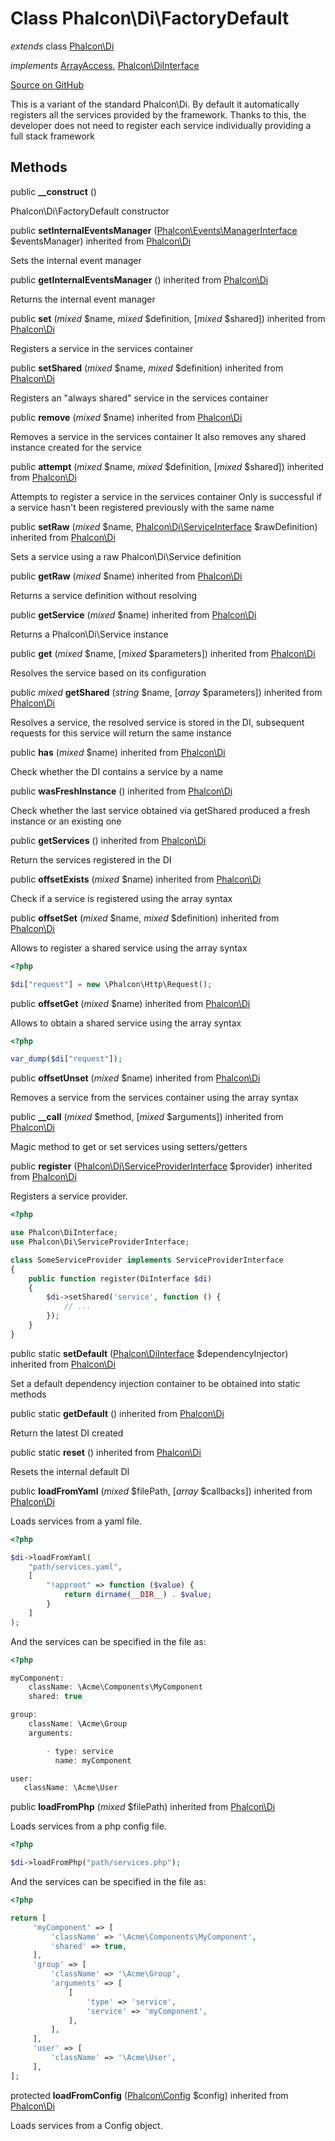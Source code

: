 # Class **Phalcon\\Di\\FactoryDefault**

*extends* class [Phalcon\Di](/[[language]]/[[version]]/api/Phalcon_Di)

*implements* [ArrayAccess](http://php.net/manual/en/class.arrayaccess.php), [Phalcon\DiInterface](/[[language]]/[[version]]/api/Phalcon_DiInterface)

<a href="https://github.com/phalcon/cphalcon/blob/master/phalcon/di/factorydefault.zep" class="btn btn-default btn-sm">Source on GitHub</a>

This is a variant of the standard Phalcon\\Di. By default it automatically registers all the services provided by the framework. Thanks to this, the developer does not need to register each service individually providing a full stack framework

## Methods

public **__construct** ()

Phalcon\\Di\\FactoryDefault constructor

public **setInternalEventsManager** ([Phalcon\Events\ManagerInterface](/[[language]]/[[version]]/api/Phalcon_Events_ManagerInterface) $eventsManager) inherited from [Phalcon\Di](/[[language]]/[[version]]/api/Phalcon_Di)

Sets the internal event manager

public **getInternalEventsManager** () inherited from [Phalcon\Di](/[[language]]/[[version]]/api/Phalcon_Di)

Returns the internal event manager

public **set** (*mixed* $name, *mixed* $definition, [*mixed* $shared]) inherited from [Phalcon\Di](/[[language]]/[[version]]/api/Phalcon_Di)

Registers a service in the services container

public **setShared** (*mixed* $name, *mixed* $definition) inherited from [Phalcon\Di](/[[language]]/[[version]]/api/Phalcon_Di)

Registers an "always shared" service in the services container

public **remove** (*mixed* $name) inherited from [Phalcon\Di](/[[language]]/[[version]]/api/Phalcon_Di)

Removes a service in the services container It also removes any shared instance created for the service

public **attempt** (*mixed* $name, *mixed* $definition, [*mixed* $shared]) inherited from [Phalcon\Di](/[[language]]/[[version]]/api/Phalcon_Di)

Attempts to register a service in the services container Only is successful if a service hasn't been registered previously with the same name

public **setRaw** (*mixed* $name, [Phalcon\Di\ServiceInterface](/[[language]]/[[version]]/api/Phalcon_Di_ServiceInterface) $rawDefinition) inherited from [Phalcon\Di](/[[language]]/[[version]]/api/Phalcon_Di)

Sets a service using a raw Phalcon\\Di\\Service definition

public **getRaw** (*mixed* $name) inherited from [Phalcon\Di](/[[language]]/[[version]]/api/Phalcon_Di)

Returns a service definition without resolving

public **getService** (*mixed* $name) inherited from [Phalcon\Di](/[[language]]/[[version]]/api/Phalcon_Di)

Returns a Phalcon\\Di\\Service instance

public **get** (*mixed* $name, [*mixed* $parameters]) inherited from [Phalcon\Di](/[[language]]/[[version]]/api/Phalcon_Di)

Resolves the service based on its configuration

public *mixed* **getShared** (*string* $name, [*array* $parameters]) inherited from [Phalcon\Di](/[[language]]/[[version]]/api/Phalcon_Di)

Resolves a service, the resolved service is stored in the DI, subsequent requests for this service will return the same instance

public **has** (*mixed* $name) inherited from [Phalcon\Di](/[[language]]/[[version]]/api/Phalcon_Di)

Check whether the DI contains a service by a name

public **wasFreshInstance** () inherited from [Phalcon\Di](/[[language]]/[[version]]/api/Phalcon_Di)

Check whether the last service obtained via getShared produced a fresh instance or an existing one

public **getServices** () inherited from [Phalcon\Di](/[[language]]/[[version]]/api/Phalcon_Di)

Return the services registered in the DI

public **offsetExists** (*mixed* $name) inherited from [Phalcon\Di](/[[language]]/[[version]]/api/Phalcon_Di)

Check if a service is registered using the array syntax

public **offsetSet** (*mixed* $name, *mixed* $definition) inherited from [Phalcon\Di](/[[language]]/[[version]]/api/Phalcon_Di)

Allows to register a shared service using the array syntax

```php
<?php

$di["request"] = new \Phalcon\Http\Request();

```

public **offsetGet** (*mixed* $name) inherited from [Phalcon\Di](/[[language]]/[[version]]/api/Phalcon_Di)

Allows to obtain a shared service using the array syntax

```php
<?php

var_dump($di["request"]);

```

public **offsetUnset** (*mixed* $name) inherited from [Phalcon\Di](/[[language]]/[[version]]/api/Phalcon_Di)

Removes a service from the services container using the array syntax

public **__call** (*mixed* $method, [*mixed* $arguments]) inherited from [Phalcon\Di](/[[language]]/[[version]]/api/Phalcon_Di)

Magic method to get or set services using setters/getters

public **register** ([Phalcon\Di\ServiceProviderInterface](/[[language]]/[[version]]/api/Phalcon_Di_ServiceProviderInterface) $provider) inherited from [Phalcon\Di](/[[language]]/[[version]]/api/Phalcon_Di)

Registers a service provider.

```php
<?php

use Phalcon\DiInterface;
use Phalcon\Di\ServiceProviderInterface;

class SomeServiceProvider implements ServiceProviderInterface
{
    public function register(DiInterface $di)
    {
        $di->setShared('service', function () {
            // ...
        });
    }
}

```

public static **setDefault** ([Phalcon\DiInterface](/[[language]]/[[version]]/api/Phalcon_DiInterface) $dependencyInjector) inherited from [Phalcon\Di](/[[language]]/[[version]]/api/Phalcon_Di)

Set a default dependency injection container to be obtained into static methods

public static **getDefault** () inherited from [Phalcon\Di](/[[language]]/[[version]]/api/Phalcon_Di)

Return the latest DI created

public static **reset** () inherited from [Phalcon\Di](/[[language]]/[[version]]/api/Phalcon_Di)

Resets the internal default DI

public **loadFromYaml** (*mixed* $filePath, [*array* $callbacks]) inherited from [Phalcon\Di](/[[language]]/[[version]]/api/Phalcon_Di)

Loads services from a yaml file.

```php
<?php

$di->loadFromYaml(
    "path/services.yaml",
    [
        "!approot" => function ($value) {
            return dirname(__DIR__) . $value;
        }
    ]
);

```

And the services can be specified in the file as:

```php
<?php

myComponent:
    className: \Acme\Components\MyComponent
    shared: true

group:
    className: \Acme\Group
    arguments:

        - type: service
          name: myComponent

user:
   className: \Acme\User

```

public **loadFromPhp** (*mixed* $filePath) inherited from [Phalcon\Di](/[[language]]/[[version]]/api/Phalcon_Di)

Loads services from a php config file.

```php
<?php

$di->loadFromPhp("path/services.php");

```

And the services can be specified in the file as:

```php
<?php

return [
     'myComponent' => [
         'className' => '\Acme\Components\MyComponent',
         'shared' => true,
     ],
     'group' => [
         'className' => '\Acme\Group',
         'arguments' => [
             [
                 'type' => 'service',
                 'service' => 'myComponent',
             ],
         ],
     ],
     'user' => [
         'className' => '\Acme\User',
     ],
];

```

protected **loadFromConfig** ([Phalcon\Config](/[[language]]/[[version]]/api/Phalcon_Config) $config) inherited from [Phalcon\Di](/[[language]]/[[version]]/api/Phalcon_Di)

Loads services from a Config object.